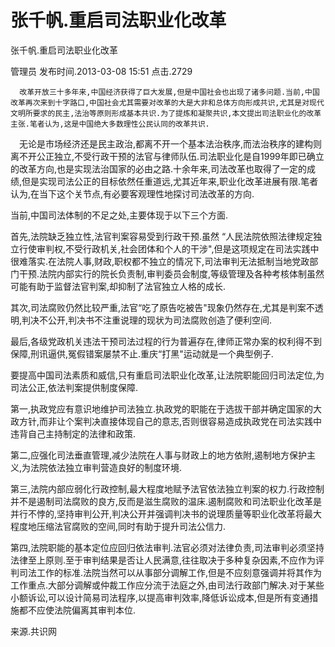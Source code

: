# 张千帆.重启司法职业化改革  
张千帆.重启司法职业化改革

管理员 发布时间.2013-03-08 15:51  点击.2729

      改革开放三十多年来,中国经济获得了巨大发展,但是中国社会也出现了诸多问题.当前,中国改革再次来到十字路口,中国社会尤其需要对改革的大是大非和总体方向形成共识,尤其是对现代文明所要求的民主,法治等原则形成基本共识.为了提炼和凝聚共识,本文提出司法职业化的改革主张.笔者认为,这是中国绝大多数理性公民认同的改革共识.

  　无论是市场经济还是民主政治,都离不开一个基本法治秩序,而法治秩序的建构则离不开公正独立,不受行政干预的法官与律师队伍.司法职业化是自1999年即已确立的改革方向,也是实现法治国家的必由之路.十余年来,司法改革也取得了一定的成绩,但是实现司法公正的目标依然任重道远,尤其近年来,职业化改革进展有限.笔者认为,在当下这个关节点,有必要客观理性地探讨司法改革的方向.

当前,中国司法体制的不足之处,主要体现于以下三个方面.

首先,法院缺乏独立性,法官判案容易受到行政干预.虽然 “人民法院依照法律规定独立行使审判权,不受行政机关,社会团体和个人的干涉",但是这项规定在司法实践中很难落实.在法院人事,财政,职权都不独立的情况下,司法审判无法抵制当地党政部门干预.法院内部实行的院长负责制,审判委员会制度,等级管理及各种考核体制虽然可能有助于监督法官判案,却抑制了法官独立人格的成长.

其次,司法腐败仍然比较严重,法官“吃了原告吃被告"现象仍然存在,尤其是判案不透明,判决不公开,判决书不注重说理的现状为司法腐败创造了便利空间.

最后,各级党政机关违法干预司法过程的行为普遍存在,律师正常办案的权利得不到保障,刑讯逼供,冤假错案屡禁不止.重庆“打黑"运动就是一个典型例子.

要提高中国司法素质和威信,只有重启司法职业化改革,让法院职能回归司法定位,为司法公正,依法判案提供制度保障.

第一,执政党应有意识地维护司法独立.执政党的职能在于选拔干部并确定国家的大政方针,而非让个案判决直接体现自己的意志,否则很容易造成执政党在司法实践中违背自己主持制定的法律和政策.

第二,应强化司法垂直管理,减少法院在人事与财政上的地方依附,遏制地方保护主义,为法院依法独立审判营造良好的制度环境.

第三,法院内部应弱化行政控制,最大程度地赋予法官依法独立判案的权力.行政控制并不是遏制司法腐败的良方,反而是滋生腐败的温床.遏制腐败和司法职业化改革是并行不悖的,坚持审判公开,判决公开并强调判决书的说理质量等职业化改革将最大程度地压缩法官腐败的空间,同时有助于提升司法公信力.

第四,法院职能的基本定位应回归依法审判.法官必须对法律负责,司法审判必须坚持法律至上原则.至于审判结果是否让人民满意,往往取决于多种复杂因素,不应作为评判司法工作的标准.法院当然可以从事部分调解工作,但是不应刻意强调并将其作为工作重点.大部分调解或仲裁工作应分流于法庭之外,由司法行政部门解决.对于某些小额诉讼,可以设计简易司法程序,以提高审判效率,降低诉讼成本,但是所有变通措施都不应使法院偏离其审判本位.

来源.共识网